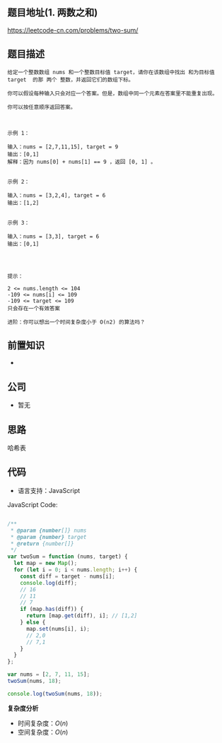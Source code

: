
## 题目地址(1. 两数之和)

https://leetcode-cn.com/problems/two-sum/

## 题目描述

```
给定一个整数数组 nums 和一个整数目标值 target，请你在该数组中找出 和为目标值 target  的那 两个 整数，并返回它们的数组下标。

你可以假设每种输入只会对应一个答案。但是，数组中同一个元素在答案里不能重复出现。

你可以按任意顺序返回答案。

 

示例 1：

输入：nums = [2,7,11,15], target = 9
输出：[0,1]
解释：因为 nums[0] + nums[1] == 9 ，返回 [0, 1] 。


示例 2：

输入：nums = [3,2,4], target = 6
输出：[1,2]


示例 3：

输入：nums = [3,3], target = 6
输出：[0,1]


 

提示：

2 <= nums.length <= 104
-109 <= nums[i] <= 109
-109 <= target <= 109
只会存在一个有效答案

进阶：你可以想出一个时间复杂度小于 O(n2) 的算法吗？
```

## 前置知识

- 

## 公司

- 暂无

## 思路

哈希表
 

## 代码

- 语言支持：JavaScript

JavaScript Code:

```javascript

/**
 * @param {number[]} nums
 * @param {number} target
 * @return {number[]}
 */
var twoSum = function (nums, target) {
  let map = new Map();
  for (let i = 0; i < nums.length; i++) {
    const diff = target - nums[i];
    console.log(diff);
    // 16
    // 11
    // 7
    if (map.has(diff)) {
      return [map.get(diff), i]; // [1,2]
    } else {
      map.set(nums[i], i);
      // 2,0
      // 7,1
    }
  }
};

var nums = [2, 7, 11, 15];
twoSum(nums, 18);

console.log(twoSum(nums, 18));

```


**复杂度分析**

- 时间复杂度：$O(n)$
- 空间复杂度：$O(n)$


